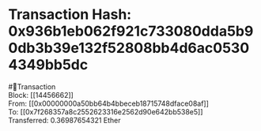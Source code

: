 
Transaction Hash: 0x936b1eb062f921c733080dda5b90db3b39e132f52808bb4d6ac05304349bb5dc
====================================================================================
  
#💸Transaction  
Block: [[14456662]]  
From: [[0x00000000a50bb64b4bbeceb18715748dface08af]]  
To: [[0x7f268357a8c2552623316e2562d90e642bb538e5]]  
Transferred: 0.36987654321 Ether